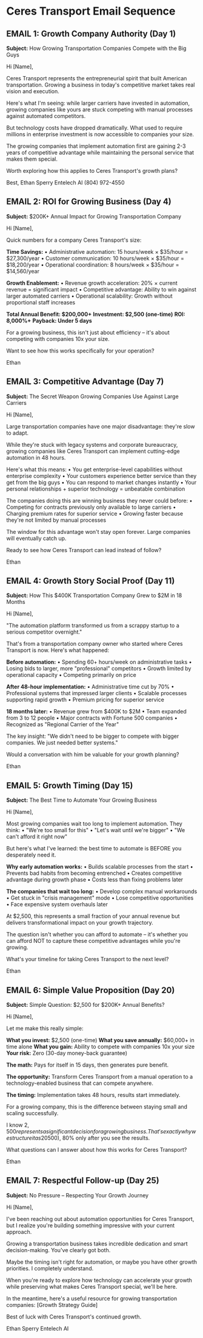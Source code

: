 # Ceres Transport Email Sequence

## EMAIL 1: Growth Company Authority (Day 1)

**Subject:** How Growing Transportation Companies Compete with the Big Guys

Hi [Name],

Ceres Transport represents the entrepreneurial spirit that built American transportation. Growing a business in today's competitive market takes real vision and execution.

Here's what I'm seeing: while larger carriers have invested in automation, growing companies like yours are stuck competing with manual processes against automated competitors.

But technology costs have dropped dramatically. What used to require millions in enterprise investment is now accessible to companies your size.

The growing companies that implement automation first are gaining 2-3 years of competitive advantage while maintaining the personal service that makes them special.

Worth exploring how this applies to Ceres Transport's growth plans?

Best,
Ethan Sperry
Entelech AI
(804) 972-4550

## EMAIL 2: ROI for Growing Business (Day 4)

**Subject:** $200K+ Annual Impact for Growing Transportation Company

Hi [Name],

Quick numbers for a company Ceres Transport's size:

**Time Savings:**
• Administrative automation: 15 hours/week × $35/hour = $27,300/year
• Customer communication: 10 hours/week × $35/hour = $18,200/year
• Operational coordination: 8 hours/week × $35/hour = $14,560/year

**Growth Enablement:**
• Revenue growth acceleration: 20% × current revenue = significant impact
• Competitive advantage: Ability to win against larger automated carriers
• Operational scalability: Growth without proportional staff increases

**Total Annual Benefit: $200,000+**
**Investment: $2,500 (one-time)**
**ROI: 8,000%+**
**Payback: Under 5 days**

For a growing business, this isn't just about efficiency – it's about competing with companies 10x your size.

Want to see how this works specifically for your operation?

Ethan

## EMAIL 3: Competitive Advantage (Day 7)

**Subject:** The Secret Weapon Growing Companies Use Against Large Carriers

Hi [Name],

Large transportation companies have one major disadvantage: they're slow to adapt.

While they're stuck with legacy systems and corporate bureaucracy, growing companies like Ceres Transport can implement cutting-edge automation in 48 hours.

Here's what this means:
• You get enterprise-level capabilities without enterprise complexity
• Your customers experience better service than they get from the big guys
• You can respond to market changes instantly
• Your personal relationships + superior technology = unbeatable combination

The companies doing this are winning business they never could before:
• Competing for contracts previously only available to large carriers
• Charging premium rates for superior service
• Growing faster because they're not limited by manual processes

The window for this advantage won't stay open forever. Large companies will eventually catch up.

Ready to see how Ceres Transport can lead instead of follow?

Ethan

## EMAIL 4: Growth Story Social Proof (Day 11)

**Subject:** How This $400K Transportation Company Grew to $2M in 18 Months

Hi [Name],

"The automation platform transformed us from a scrappy startup to a serious competitor overnight."

That's from a transportation company owner who started where Ceres Transport is now. Here's what happened:

**Before automation:**
• Spending 60+ hours/week on administrative tasks
• Losing bids to larger, more "professional" competitors
• Growth limited by operational capacity
• Competing primarily on price

**After 48-hour implementation:**
• Administrative time cut by 70%
• Professional systems that impressed larger clients
• Scalable processes supporting rapid growth
• Premium pricing for superior service

**18 months later:**
• Revenue grew from $400K to $2M
• Team expanded from 3 to 12 people
• Major contracts with Fortune 500 companies
• Recognized as "Regional Carrier of the Year"

The key insight: "We didn't need to be bigger to compete with bigger companies. We just needed better systems."

Would a conversation with him be valuable for your growth planning?

Ethan

## EMAIL 5: Growth Timing (Day 15)

**Subject:** The Best Time to Automate Your Growing Business

Hi [Name],

Most growing companies wait too long to implement automation. They think:
• "We're too small for this"
• "Let's wait until we're bigger"
• "We can't afford it right now"

But here's what I've learned: the best time to automate is BEFORE you desperately need it.

**Why early automation works:**
• Builds scalable processes from the start
• Prevents bad habits from becoming entrenched
• Creates competitive advantage during growth phase
• Costs less than fixing problems later

**The companies that wait too long:**
• Develop complex manual workarounds
• Get stuck in "crisis management" mode
• Lose competitive opportunities
• Face expensive system overhauls later

At $2,500, this represents a small fraction of your annual revenue but delivers transformational impact on your growth trajectory.

The question isn't whether you can afford to automate – it's whether you can afford NOT to capture these competitive advantages while you're growing.

What's your timeline for taking Ceres Transport to the next level?

Ethan

## EMAIL 6: Simple Value Proposition (Day 20)

**Subject:** Simple Question: $2,500 for $200K+ Annual Benefits?

Hi [Name],

Let me make this really simple:

**What you invest:** $2,500 (one-time)
**What you save annually:** $60,000+ in time alone
**What you gain:** Ability to compete with companies 10x your size
**Your risk:** Zero (30-day money-back guarantee)

**The math:** Pays for itself in 15 days, then generates pure benefit.

**The opportunity:** Transform Ceres Transport from a manual operation to a technology-enabled business that can compete anywhere.

**The timing:** Implementation takes 48 hours, results start immediately.

For a growing company, this is the difference between staying small and scaling successfully.

I know $2,500 represents a significant decision for a growing business. That's exactly why we structure it as 20% upfront ($500), 80% only after you see the results.

What questions can I answer about how this works for Ceres Transport?

Ethan

## EMAIL 7: Respectful Follow-up (Day 25)

**Subject:** No Pressure – Respecting Your Growth Journey

Hi [Name],

I've been reaching out about automation opportunities for Ceres Transport, but I realize you're building something impressive with your current approach.

Growing a transportation business takes incredible dedication and smart decision-making. You've clearly got both.

Maybe the timing isn't right for automation, or maybe you have other growth priorities. I completely understand.

When you're ready to explore how technology can accelerate your growth while preserving what makes Ceres Transport special, we'll be here.

In the meantime, here's a useful resource for growing transportation companies: [Growth Strategy Guide]

Best of luck with Ceres Transport's continued growth.

Ethan Sperry
Entelech AI